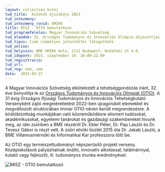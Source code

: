 ```yaml
---
layout: collection_kutej
tud_title:  Kutatók éjszakája 2023
tud_intezmeny: 
tud_intezmeny_rovid: OMIKK
title: MISZ - OTIO bemutatkozó
tud_programfelelos: Magyar Innovációs Szövetség
tud_eloadok: 32. Országos Tudományos és Innovációs Olimpia díjazottjai
tud_tipus: Csak személyes jelenléttel látogatható
tud_online: 
tud_helyszin: BME OMIKK Aula, 1111 Budapest, Budafoki út 4-6.
tud_idopont: 2023. szeptember 29. 16:00-22:00
tud_regisztracio: 
tud_url: 
tud_reg: nem, nem
date:  2023-03-27
---
```



A Magyar Innovációs Szövetség elkötelezett a tehetséggondozás iránt, 32. éve bonyolítja le az [Országos Tudományos és Innovációs Olimpiát (OTIO)](http://www.otio.hu/). A 31 évig Országos Ifjúsági Tudományos és Innovációs Tehetségkutató Versenyként zajló megmérettetést 2022-ben újragondolt elemekkel és megváltozott struktúrában immár OTIO néven került megrendezésre. A bírálóbizottság munkájában való közreműködésre elismert tudósokat, akadémikusokat, egyetemi tanárokat és gazdasági szakembereket hívunk meg, az idei zsűriben a BME részéről Dr. Ekler Péter, Dr. Pap László és Dr. Tevesz Gábor is részt vett. A zsűri elnöki tisztét 2015 óta  Dr. Jakab László, a BME Villamosmérnöki és Informatikai Kar professzora tölti be.

Az OTIO egy természettudományt népszerűsítő projekt verseny. Középiskolások pályázhatnak önálló, innovatív alkotással, találmánnyal, kutató vagy fejlesztő, ill. tudományos munka eredményével.

![MISZ - OTIO bemutatkozó](misz-otio.jpg)
